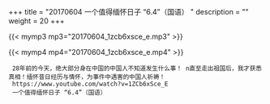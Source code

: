 +++
title = "20170604  一个值得缅怀日子 “6.4”（国语） "
description = ""
weight = 20
+++

{{< mymp3 mp3="20170604_1zcb6xsce_e.mp3" >}}

{{< mymp4 mp4="20170604_1zcb6xsce_e.mp4" >}}

     28年前的今天，绝大部分身在中国的中国人不知道发生什么事！ n直至走出祖国后，我才获悉真相！缅怀昔日经历与情怀，为事件中遇害的中国人祈祷！ 
     https://www.youtube.com/watch?v=1ZCb6xSce_E 
     一个值得缅怀日子 “6.4”（国语） 

